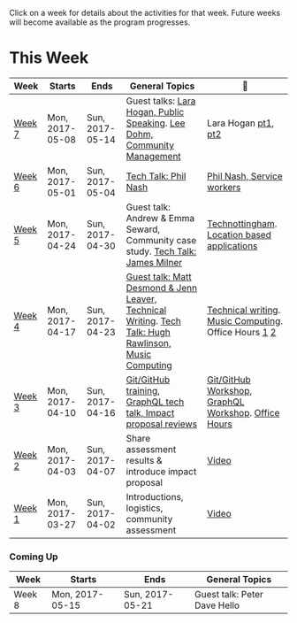 Click on a week for details about the activities for that week. Future weeks will become available as the program progresses.

# This Week

Week                      | Starts            | Ends             | General Topics                                   | :movie_camera:
---                       | ---               | ---              | ---                                              | ---
[Week 7](https://github.com/campus-experts/spring-2017/blob/master/todos/week-7.md)                    | Mon, 2017-05-08   | Sun, 2017-05-14  | Guest talks: [Lara Hogan, Public Speaking](https://www.timeanddate.com/worldclock/converter.html?iso=20170510T160000&p1=136&p2=224&p3=75&p4=179&p5=2408&p6=241&p7=47&p8=37&p9=267). [Lee Dohm, Community Management](https://www.timeanddate.com/worldclock/converter.html?iso=20170511T160000&p1=136&p2=224&p3=179&p4=75&p5=tz_mut&p6=267&p7=37&p8=47&p9=2408&p10=241) | Lara Hogan [pt1](https://www.dropbox.com/s/ru2jrssc8h4e71x/larapt1.mp4?dl=0), [pt2](https://www.dropbox.com/s/m8c31mho4jlpu85/larapt2.mp4?dl=0)
[Week 6](https://github.com/campus-experts/spring-2017/blob/master/todos/week-6.md)                    | Mon, 2017-05-01   | Sun, 2017-05-04  | [Tech Talk: Phil Nash](https://github.com/campus-experts/spring-2017/issues/48) | [Phil Nash, Service workers](https://www.dropbox.com/s/a54bjekn69n848a/philnashserviceworkers.mp4?dl=0)
[Week 5](https://github.com/campus-experts/spring-2017/blob/master/todos/week-5.md)                    | Mon, 2017-04-24   | Sun, 2017-04-30  | Guest talk: Andrew & Emma Seward, Community case study. [Tech Talk: James Milner](https://github.com/campus-experts/spring-2017/issues/39) | [Technottingham](https://www.dropbox.com/s/b1s37d9tbpmtrok/technottingham.mp4?dl=0). [Location based applications](https://www.dropbox.com/s/gkxfg9sgb8vmxjz/jamesmilnertalk.mp4?dl=0)
[Week 4](todos/week-4.md)                    | Mon, 2017-04-17   | Sun, 2017-04-23  | [Guest talk: Matt Desmond & Jenn Leaver, Technical Writing](https://github.com/campus-experts/spring-2017/issues/25). [Tech Talk: Hugh Rawlinson, Music Computing](https://github.com/campus-experts/spring-2017/issues/28) | [Technical writing](https://www.dropbox.com/s/8mk2lfcrvmj02cb/week4.mp4?dl=0). [Music Computing](https://www.dropbox.com/s/yivpltknazr185h/hughmusic.mp4?dl=0). Office Hours [1](https://www.dropbox.com/s/w13ume3iy8dgb42/week4-19th.mp4?dl=0) [2](https://www.dropbox.com/s/6qhea1t6o9e8gef/week4-19th2.mp4?dl=0)|
[Week 3](todos/week-3.md)                    | Mon, 2017-04-10   | Sun, 2017-04-16  | [Git/GitHub training](https://github.com/campus-experts/spring-2017/issues/22), [GraphQL tech talk, Impact proposal reviews](https://github.com/campus-experts/spring-2017/issues/12) | [Git/GitHub Workshop](https://www.dropbox.com/s/086yd5pq0m3e82f/gittalkcut.mp4?dl=0), [GraphQL Workshop](https://www.dropbox.com/s/nb6n9f9kr8nre1a/graphql.mp4?dl=0). [Office Hours](https://www.dropbox.com/s/luey2g2cq0ou6dg/week3-officehours.mp4?dl=0)
[Week 2](todos/week-2.md)                    | Mon, 2017-04-03   | Sun, 2017-04-07  | Share assessment results & introduce impact proposal | [Video](https://www.dropbox.com/s/onvv9hdqwgptpww/week2.mp4?dl=0)
[Week 1](todos/week-1.md) | Mon, 2017-03-27  | Sun, 2017-04-02  | Introductions, logistics, community assessment   | [Video](https://www.dropbox.com/s/3anmr8othdfa2vy/29thMarch2017Spring.mp4?dl=0)

### Coming Up

Week                      | Starts            | Ends             | General Topics
---                       | ---               | ---              | ---
Week 8                    | Mon, 2017-05-15   | Sun, 2017-05-21  | Guest talk: Peter Dave Hello
